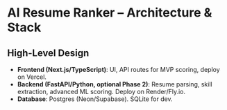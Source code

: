 # AI Resume Ranker – Architecture & Stack

## High-Level Design

- **Frontend (Next.js/TypeScript)**: UI, API routes for MVP scoring, deploy on Vercel.
- **Backend (FastAPI/Python, optional Phase 2)**: Resume parsing, skill extraction, advanced ML scoring. Deploy on Render/Fly.io.
- **Database**: Postgres (Neon/Supabase). SQLite for dev.
